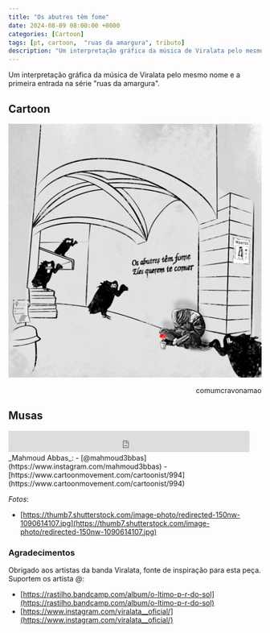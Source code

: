 ```yaml
---
title: "Os abutres têm fome"
date: 2024-08-09 08:00:00 +0000
categories: [Cartoon]
tags: [pt, cartoon,  "ruas da amargura", tributo]
description: "Um interpretação gráfica da música de Viralata pelo mesmo nome"
---
```


Um interpretação gráfica da música de Viralata pelo mesmo nome e a primeira entrada na série "ruas da amargura".

## Cartoon

![os-abutres-tem-fome_v3](/assets/images/os-abutres-tem-fome_v3.png)
<p style="text-align:right">comumcravonamao</p>

## Musas

<iframe style="border: 0; width: 480px; height: 42px;" src="https://bandcamp.com/EmbeddedPlayer/album=1404691174/size=small/bgcol=333333/linkcol=0f91ff/track=3572683908/transparent=true/" seamless aoutoplay><a href="https://rastilho.bandcamp.com/album/o-ltimo-p-r-do-sol">O último pôr do sol by Viralata</a></iframe>
<br>
_Mahmoud Abbas_:
- [@mahmoud3bbas](https://www.instagram.com/mahmoud3bbas)
- [https://www.cartoonmovement.com/cartoonist/994](https://www.cartoonmovement.com/cartoonist/994)

_Fotos_:
- [https://thumb7.shutterstock.com/image-photo/redirected-150nw-1090614107.jpg](https://thumb7.shutterstock.com/image-photo/redirected-150nw-1090614107.jpg)


### Agradecimentos
Obrigado aos artistas da banda Viralata, fonte de inspiração para esta peça.
Suportem os artista @:
- [https://rastilho.bandcamp.com/album/o-ltimo-p-r-do-sol](https://rastilho.bandcamp.com/album/o-ltimo-p-r-do-sol)
- [https://www.instagram.com/viralata__oficial/](https://www.instagram.com/viralata__oficial/)
